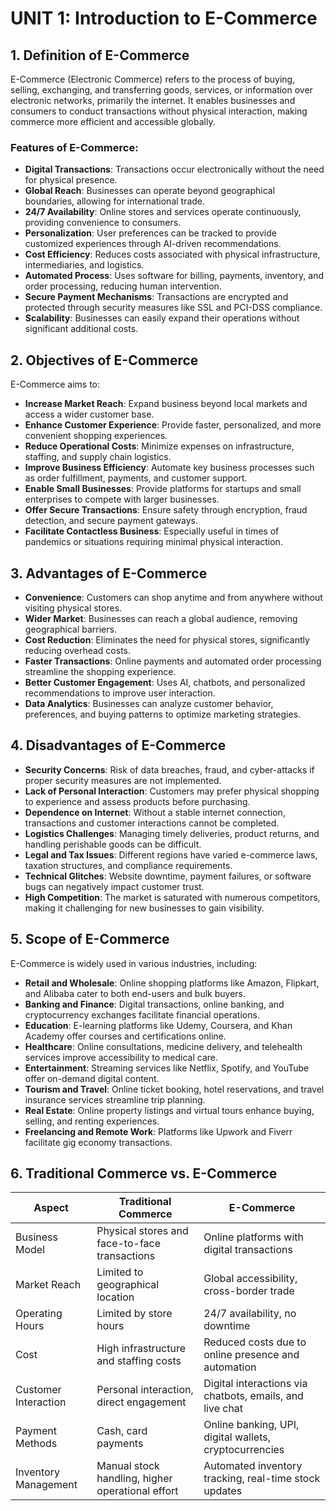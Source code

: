 # UNIT 1: Introduction to E-Commerce

## 1. Definition of E-Commerce

E-Commerce (Electronic Commerce) refers to the process of buying, selling, exchanging, and transferring goods, services, or information over electronic networks, primarily the internet. It enables businesses and consumers to conduct transactions without physical interaction, making commerce more efficient and accessible globally.

### Features of E-Commerce:

- **Digital Transactions**: Transactions occur electronically without the need for physical presence.
- **Global Reach**: Businesses can operate beyond geographical boundaries, allowing for international trade.
- **24/7 Availability**: Online stores and services operate continuously, providing convenience to consumers.
- **Personalization**: User preferences can be tracked to provide customized experiences through AI-driven recommendations.
- **Cost Efficiency**: Reduces costs associated with physical infrastructure, intermediaries, and logistics.
- **Automated Process**: Uses software for billing, payments, inventory, and order processing, reducing human intervention.
- **Secure Payment Mechanisms**: Transactions are encrypted and protected through security measures like SSL and PCI-DSS compliance.
- **Scalability**: Businesses can easily expand their operations without significant additional costs.

## 2. Objectives of E-Commerce

E-Commerce aims to:

- **Increase Market Reach**: Expand business beyond local markets and access a wider customer base.
- **Enhance Customer Experience**: Provide faster, personalized, and more convenient shopping experiences.
- **Reduce Operational Costs**: Minimize expenses on infrastructure, staffing, and supply chain logistics.
- **Improve Business Efficiency**: Automate key business processes such as order fulfillment, payments, and customer support.
- **Enable Small Businesses**: Provide platforms for startups and small enterprises to compete with larger businesses.
- **Offer Secure Transactions**: Ensure safety through encryption, fraud detection, and secure payment gateways.
- **Facilitate Contactless Business**: Especially useful in times of pandemics or situations requiring minimal physical interaction.

## 3. Advantages of E-Commerce

- **Convenience**: Customers can shop anytime and from anywhere without visiting physical stores.
- **Wider Market**: Businesses can reach a global audience, removing geographical barriers.
- **Cost Reduction**: Eliminates the need for physical stores, significantly reducing overhead costs.
- **Faster Transactions**: Online payments and automated order processing streamline the shopping experience.
- **Better Customer Engagement**: Uses AI, chatbots, and personalized recommendations to improve user interaction.
- **Data Analytics**: Businesses can analyze customer behavior, preferences, and buying patterns to optimize marketing strategies.

## 4. Disadvantages of E-Commerce

- **Security Concerns**: Risk of data breaches, fraud, and cyber-attacks if proper security measures are not implemented.
- **Lack of Personal Interaction**: Customers may prefer physical shopping to experience and assess products before purchasing.
- **Dependence on Internet**: Without a stable internet connection, transactions and customer interactions cannot be completed.
- **Logistics Challenges**: Managing timely deliveries, product returns, and handling perishable goods can be difficult.
- **Legal and Tax Issues**: Different regions have varied e-commerce laws, taxation structures, and compliance requirements.
- **Technical Glitches**: Website downtime, payment failures, or software bugs can negatively impact customer trust.
- **High Competition**: The market is saturated with numerous competitors, making it challenging for new businesses to gain visibility.

## 5. Scope of E-Commerce

E-Commerce is widely used in various industries, including:

- **Retail and Wholesale**: Online shopping platforms like Amazon, Flipkart, and Alibaba cater to both end-users and bulk buyers.
- **Banking and Finance**: Digital transactions, online banking, and cryptocurrency exchanges facilitate financial operations.
- **Education**: E-learning platforms like Udemy, Coursera, and Khan Academy offer courses and certifications online.
- **Healthcare**: Online consultations, medicine delivery, and telehealth services improve accessibility to medical care.
- **Entertainment**: Streaming services like Netflix, Spotify, and YouTube offer on-demand digital content.
- **Tourism and Travel**: Online ticket booking, hotel reservations, and travel insurance services streamline trip planning.
- **Real Estate**: Online property listings and virtual tours enhance buying, selling, and renting experiences.
- **Freelancing and Remote Work**: Platforms like Upwork and Fiverr facilitate gig economy transactions.

## 6. Traditional Commerce vs. E-Commerce

| Aspect               | Traditional Commerce                             | E-Commerce                                               |
| -------------------- | ------------------------------------------------ | -------------------------------------------------------- |
| Business Model       | Physical stores and face-to-face transactions    | Online platforms with digital transactions               |
| Market Reach         | Limited to geographical location                 | Global accessibility, cross-border trade                 |
| Operating Hours      | Limited by store hours                           | 24/7 availability, no downtime                           |
| Cost                 | High infrastructure and staffing costs           | Reduced costs due to online presence and automation      |
| Customer Interaction | Personal interaction, direct engagement          | Digital interactions via chatbots, emails, and live chat |
| Payment Methods      | Cash, card payments                              | Online banking, UPI, digital wallets, cryptocurrencies   |
| Inventory Management | Manual stock handling, higher operational effort | Automated inventory tracking, real-time stock updates    |
